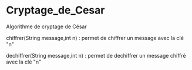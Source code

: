 # Cryptage_de_Cesar
Algorithme de cryptage de César 

chiffrer(String message,int n) : permet de chiffrer un message avec la clé "n"

dechiffrer(String message,int n) : permet de dechiffrer un message chiffré avec la clé "n"

